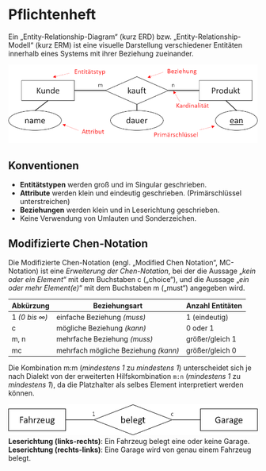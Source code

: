 # Pflichtenheft
Ein „Entity-Relationship-Diagram“ (kurz ERD) bzw. „Entity-Relationship-Modell“ (kurz ERM) ist eine visuelle Darstellung verschiedener Entitäten innerhalb eines Systems mit ihrer Beziehung zueinander.

![](../_Medien/ERD.png)
## Konventionen
- **Entitätstypen** werden groß und im Singular geschrieben. 
- **Attribute** werden klein und eindeutig geschrieben. (Primärschlüssel unterstreichen) 
- **Beziehungen** werden klein und in Leserichtung geschrieben. 
- Keine Verwendung von Umlauten und Sonderzeichen.

## Modifizierte Chen-Notation
Die Modifizierte Chen-Notation (engl. „Modified Chen Notation“, MC-Notation) ist eine *Erweiterung der Chen-Notation*, bei der die Aussage „*kein oder ein Element*“ mit dem Buchstaben c („choice“), und die Aussage „*ein oder mehr Element(e)*“ mit dem Buchstaben m („must“) angegeben wird.

| Abkürzung     | Beziehungsart                        | Anzahl Entitäten |
| ------------- | ------------------------------------ | ---------------- |
| 1 *(0 bis ∞)* | einfache Beziehung *(muss)*          | 1 (eindeutig)    |
| c             | mögliche Beziehung *(kann)*          | 0 oder 1         |
| m, n          | mehrfache Beziehung *(muss)*         | größer/gleich 1  |
| mc            | mehrfach mögliche Beziehung *(kann)* | größer/gleich 0  |

Die Kombination m:m (*mindestens 1* zu *mindestens 1*) unterscheidet sich je nach Dialekt von der
erweiterten Hilfskombination `m:n` (*mindestens 1* zu *mindestens 1*), da die Platzhalter als selbes
Element interpretiert werden können.

![](../_Medien/ERD_Beispiel.png)
**Leserichtung (links-rechts)**:     Ein Fahrzeug belegt eine oder keine Garage. 
**Leserichtung (rechts-links)**:     Eine Garage wird von genau einem Fahrzeug belegt.
